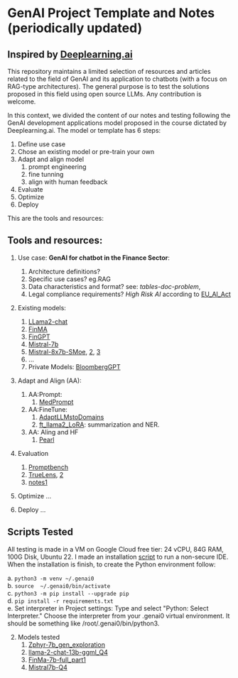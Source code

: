 # GenAI Project Template and Notes (periodically updated)

## Inspired by [Deeplearning.ai](https://www.deeplearning.ai/courses/generative-ai-with-llms/)

This repository maintains a limited selection of resources and articles related to the field of GenAI and its application to chatbots (with a focus on RAG-type architectures). The general purpose is to test the solutions proposed in this field using open source LLMs. Any contribution is welcome.    

In this context, we divided the content of our notes and testing following the GenAI development applications model proposed in the course dictated by Deeplearning.ai. The model or template has 6 steps: 

1. Define use case
2. Chose an existing model or pre-train your own
3. Adapt and align model
   1. prompt engineering
   2. fine tunning
   3. align with human feedback
4. Evaluate
5. Optimize
6. Deploy

This are the tools and resources: 

## Tools and resources:
  
1. Use case: **GenAI for chatbot in the Finance Sector**:
   1. Architecture definitions?
   2. Specific use cases? eg.RAG 
   3. Data characteristics and format? see: *tables-doc-problem*, 
   4. Legal compliance requirements? *High Risk AI* according to [EU_AI_Act](https://artificialintelligenceact.com/)
   
2. Existing models:
   1. [LLama2-chat](https://huggingface.co/meta-llama/Llama-2-7b-chat-hf)  
   2. [FinMA](https://huggingface.co/ChanceFocus/finma-7b-full)
   3. [FinGPT](https://huggingface.co/FinGPT)
   4. [Mistral-7b](https://huggingface.co/docs/transformers/main/model_doc/mistral)
   5. [Mistral-8x7b-SMoe](https://huggingface.co/mistralai/Mixtral-8x7B-Instruct-v0.1), [2](https://huggingface.co/blog/mixtral), [3](https://arxiv.org/abs/2101.03961)      
   6. ...
   7. Private Models: [BloombergGPT](https://arxiv.org/abs/2303.17564)  

3. Adapt and Align (AA):  
   1. AA:Prompt:    
      1. [MedPrompt](https://arxiv.org/abs/2311.16452)    
   2. AA:FineTune:   
      1. [AdaptLLMstoDomains](https://huggingface.co/AdaptLLM/finance-LLM)
      2. [ft_llama2_LoRA](https://arxiv.org/abs/2308.13032): summarization and NER.
   3. AA: Aling and HF    
      1. [Pearl](https://pearlagent.github.io/)

4. Evaluation
   1. [Promptbench](https://promptbench.readthedocs.io/en/latest/examples/basic.html)
   2. [TrueLens](https://www.trulens.org/), [2](https://blog.llamaindex.ai/build-and-evaluate-llm-apps-with-llamaindex-and-trulens-6749e030d83c)
   3. [notes1](https://www.philschmid.de/evaluate-llm)

5. Optimize
   ...

6. Deploy
   ...


## Scripts Tested

All testing is made in a VM on Google Cloud free tier: 24 vCPU, 84G RAM, 100G Disk, Ubuntu 22. I made an installation [script](https://github.com/castillosebastian/genai0/blob/main/related_works/Cloud_VM/instalar.sh) to run a non-secure IDE. When the installation is finish, to create the Python environment follow:

a. `python3 -m venv ~/.genai0`   
b. `source  ~/.genai0/bin/activate`   
c. `python3 -m pip install --upgrade pip`   
d. `pip install -r requirements.txt`    
e. Set interpreter in Project settings: Type and select "Python: Select Interpreter." Choose the interpreter from your .genai0 virtual environment. It should be something like /root/.genai0/bin/python3.     

2. Models tested
   1. [Zphyr-7b_gen_exploration](https://github.com/castillosebastian/genai0/blob/main/related_works/Cloud_VM/rag2_ok_HugFace-zepyyr.py)
   2. [llama-2-chat-13b-ggml_Q4](https://github.com/castillosebastian/genai0/blob/main/related_works/Cloud_VM/rag3_ok_LLama2-13b_Q4.py)
   3. [FinMa-7b-full_part1](https://github.com/castillosebastian/genai0/blob/main/related_works/Cloud_VM/rag4_FinMA-7bfull.py)
   4. [Mistral7b-Q4](https://github.com/castillosebastian/genai0/blob/main/related_works/Cloud_VM/rag5_Mistral7b_Q4.py)

